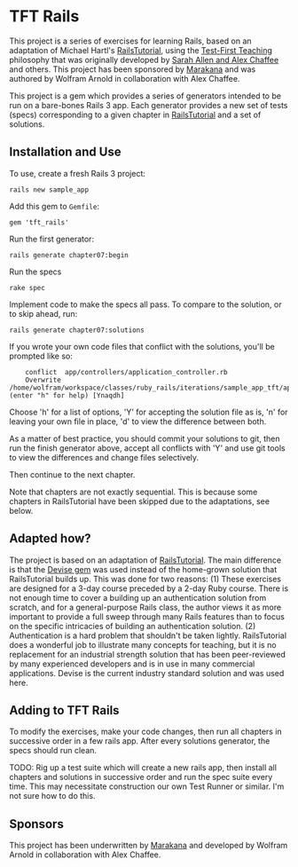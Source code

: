 TFT Rails
=========

This project is a series of exercises for learning Rails, based on an adaptation of Michael Hartl's [RailsTutorial],
using the [Test-First Teaching][tft] philosophy that was originally developed by [Sarah Allen and Alex Chaffee](tft_preso) and others.
This project has been sponsored by [Marakana] and was authored by Wolfram Arnold in collaboration with Alex Chaffee.

This project is a gem which provides a series of generators intended to be run on a bare-bones Rails 3 app. Each
generator provides a new set of tests (specs) corresponding to a given chapter in [RailsTutorial] and a set of
solutions.

Installation and Use
--------------------

To use, create a fresh Rails 3 project:

    rails new sample_app

Add this gem to `Gemfile`:

    gem 'tft_rails'

Run the first generator:

    rails generate chapter07:begin

Run the specs

    rake spec

Implement code to make the specs all pass.  To compare to the solution, or to skip ahead, run:

    rails generate chapter07:solutions

If you wrote your own code files that conflict with the solutions, you'll be prompted like so:

        conflict  app/controllers/application_controller.rb
        Overwrite /home/wolfram/workspace/classes/ruby_rails/iterations/sample_app_tft/app/controllers/application_controller.rb? (enter "h" for help) [Ynaqdh]

Choose 'h' for a list of options, 'Y' for accepting the solution file as is, 'n' for leaving your own file in place, 'd' to view the difference between both.

As a matter of best practice, you should commit your solutions to git, then run the finish generator above, accept all conflicts with 'Y' and use git tools
to view the differences and change files selectively.

Then continue to the next chapter.

Note that chapters are not exactly sequential. This is because some chapters in RailsTutorial have been skipped due to
the adaptations, see below.

Adapted how?
------------

The project is based on an adaptation of [RailsTutorial]. The main difference is that the [Devise gem][devise] was used
instead of the home-grown solution that RailsTutorial builds up. This was done for two reasons: (1) These exercises
are designed for a 3-day course preceded by a 2-day Ruby course. There is not enough time to cover a building up an
authentication solution from scratch, and for a general-purpose Rails class, the author views it as more important
to provide a full sweep through many Rails features than to focus on the specific intricacies of building an
authentication solution. (2) Authentication is a hard problem that shouldn't be taken lightly. RailsTutorial does
a wonderful job to illustrate many concepts for teaching, but it is no replacement for an industrial strength solution
that has been peer-reviewed by many experienced developers and is in use in many commercial applications. Devise is the
current industry standard solution and was used here.

Adding to TFT Rails
-------------------

To modify the exercises, make your code changes, then run all chapters in
successive order in a few rails app. After every solutions generator, the
specs should run clean.

TODO: Rig up a test suite which will create a new rails app, then install
all chapters and solutions in successive order and run the spec suite every time.
This may necessitate construction our own Test Runner or similar. I'm not
sure how to do this.

Sponsors
--------

This project has been underwritten by [Marakana] and developed by Wolfram Arnold in collaboration with Alex Chaffee.

[RailsTutorial]: http://railstutorial.org "Rails Tutorial"
[tft]: http://testfirst.org/ "Test-First Teaching"
[tft_perso]: http://www.slideshare.net/sarah.allen/test-first-teaching "TFT Presentation by Sarah Allen and Alex Chaffee"
[devise]: https://github.com/plataformatec/devise "Devise on Github"
[Marakana]: http://marakana.com "Marakana.com"
